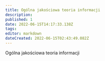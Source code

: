 ```yaml
---
title: Ogólna jakościowa teoria informacji
description: 
published: 1
date: 2022-06-15T14:17:33.138Z
tags: 
editor: markdown
dateCreated: 2022-06-15T02:43:49.082Z
---
```


Ogólna jakościowa teoria informacji